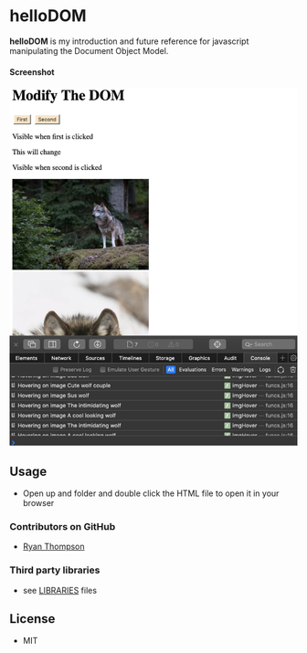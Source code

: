 helloDOM
======
**helloDOM** is my introduction and future reference for javascript manipulating the Document Object Model.

#### Screenshot
<div style="text-align:center"><img src="domChange/images/helloDOM.png" /></div>

## Usage
* Open up and folder and double click the HTML file to open it in your browser

### Contributors on GitHub
* [Ryan Thompson](https://www.linkedin.com/in/rthomp10/)

### Third party libraries
* see [LIBRARIES](https://github.com/username/sw-name/blob/master/LIBRARIES.md) files

## License 
* MIT
